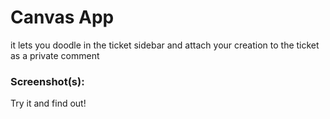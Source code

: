 # Canvas App

it lets you doodle in the ticket sidebar and attach your creation to the ticket as a private comment


### Screenshot(s):
Try it and find out!
